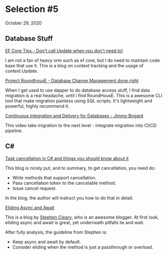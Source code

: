 # Selection #5
October 29, 2020

## Database Stuff

[EF Core Tips - Don't call Update when you don't need to!](https://blog.oneunicorn.com/2020/01/17/dontcallupdate/)

I am not a fan of heavy orm such as ef core, but I do need to maintain code base that use it. This is a blog on context tracking and the usage of context.Update.

[Project RoundhousE - Database Change Management done right](https://github.com/chucknorris/roundhouse)

When I get used to use dapper to do database access stuff, I find data migration is a real headache, until i find RoundHousE. This is a awesome CLI tool that make migration painless using SQL scripts. It's lightweight and powerful, highly recommend it.

[Continuous Integration and Delivery for Databases - Jimmy Bogard](https://www.youtube.com/watch?v=HdXDSjWe2Q8)

This video take migration to the next level - integrate migration into CI/CD pipeline. 

## C#

[Task cancellation in C# and things you should know about it](https://binary-studio.com/2015/10/23/task-cancellation-in-c-and-things-you-should-know-about-it/)

This blog is nicely put, and to summary, to get cancellation, you need do:

* Write methods that support cancellation.
* Pass cancellation token to the cancelable method.
* Issue cancel request.

In the blog, the author will instruct you how to do that in detail.

[Eliding Async and Await](https://blog.stephencleary.com/2016/12/eliding-async-await.html)

This is a blog by [Stephen Cleary](https://blog.stephencleary.com/), who is an awesome blogger. At first look, eliding async and await is great, yet underneath pitfalls lie and wait.

After fully analysis, the guideline from Stephen is:
* Keep async and await by default.
* Consider eliding when the method is just a passthrough or overload.